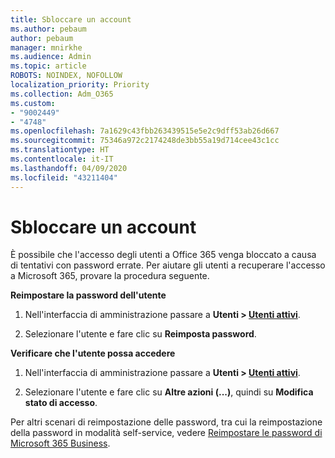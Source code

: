 ```yaml
---
title: Sbloccare un account
ms.author: pebaum
author: pebaum
manager: mnirkhe
ms.audience: Admin
ms.topic: article
ROBOTS: NOINDEX, NOFOLLOW
localization_priority: Priority
ms.collection: Adm_O365
ms.custom:
- "9002449"
- "4748"
ms.openlocfilehash: 7a1629c43fbb263439515e5e2c9dff53ab26d667
ms.sourcegitcommit: 75346a972c2174248de3bb55a19d714cee43c1cc
ms.translationtype: HT
ms.contentlocale: it-IT
ms.lasthandoff: 04/09/2020
ms.locfileid: "43211404"
---
```

# <a name="unlocking-an-account"></a>Sbloccare un account

È possibile che l'accesso degli utenti a Office 365 venga bloccato a causa di tentativi con password errate. Per aiutare gli utenti a recuperare l'accesso a Microsoft 365, provare la procedura seguente.

**Reimpostare la password dell'utente**

1. Nell'interfaccia di amministrazione passare a **Utenti > [Utenti attivi](https://admin.microsoft.com/Adminportal/Home?source=applauncher#/users)**.

2. Selezionare l'utente e fare clic su **Reimposta password**.

**Verificare che l'utente possa accedere**

1. Nell'interfaccia di amministrazione passare a **Utenti > [Utenti attivi](https://admin.microsoft.com/Adminportal/Home?source=applauncher#/users)**.

2. Selezionare l'utente e fare clic su **Altre azioni (...)**, quindi su **Modifica stato di accesso**. 

Per altri scenari di reimpostazione delle password, tra cui la reimpostazione della password in modalità self-service, vedere [Reimpostare le password di Microsoft 365 Business](https://docs.microsoft.com/microsoft-365/admin/add-users/reset-passwords?view=o365-worldwide).
